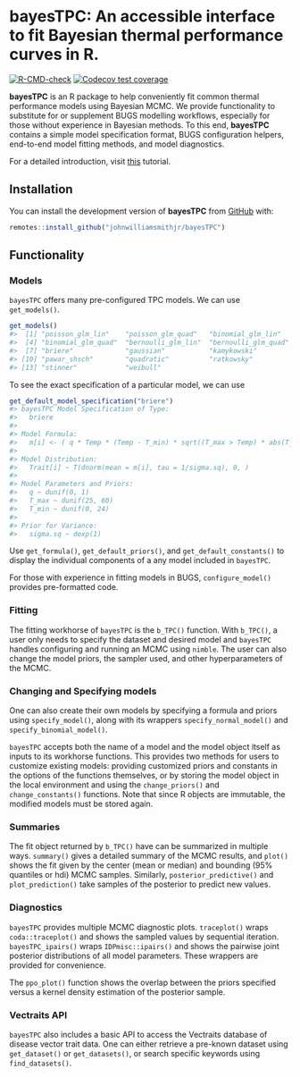 
<!-- README.md is generated from README.Rmd. Please edit that file -->

# bayesTPC: An accessible interface to fit Bayesian thermal performance curves in R.

<!-- badges: start -->

[![R-CMD-check](https://github.com/johnwilliamsmithjr/bayesTPC/actions/workflows/R-CMD-check.yaml/badge.svg)](https://github.com/johnwilliamsmithjr/bayesTPC/actions/workflows/R-CMD-check.yaml)
[![Codecov test
coverage](https://codecov.io/gh/johnwilliamsmithjr/bayesTPC/branch/master/graph/badge.svg)](https://app.codecov.io/gh/johnwilliamsmithjr/bayesTPC?branch=master)
<!-- badges: end -->

**bayesTPC** is an R package to help conveniently fit common thermal
performance models using Bayesian MCMC. We provide functionality to
substitute for or supplement BUGS modelling workflows, especially for
those without experience in Bayesian methods. To this end, **bayesTPC**
contains a simple model specification format, BUGS configuration
helpers, end-to-end model fitting methods, and model diagnostics.

For a detailed introduction, visit
[this](https://seansorek.github.io/bayesTPC/pages/intro.html) tutorial.

## Installation

You can install the development version of **bayesTPC** from
[GitHub](https://github.com/) with:

``` r
remotes::install_github("johnwilliamsmithjr/bayesTPC")
```

## Functionality

### Models

`bayesTPC` offers many pre-configured TPC models. We can use
`get_models()`.

``` r
get_models()
#>  [1] "poisson_glm_lin"    "poisson_glm_quad"   "binomial_glm_lin"  
#>  [4] "binomial_glm_quad"  "bernoulli_glm_lin"  "bernoulli_glm_quad"
#>  [7] "briere"             "gaussian"           "kamykowski"        
#> [10] "pawar_shsch"        "quadratic"          "ratkowsky"         
#> [13] "stinner"            "weibull"
```

To see the exact specification of a particular model, we can use

``` r
get_default_model_specification("briere")
#> bayesTPC Model Specification of Type:
#>   briere
#> 
#> Model Formula:
#>   m[i] <- ( q * Temp * (Temp - T_min) * sqrt((T_max > Temp) * abs(T_max - Temp)) * (T_max > Temp) * (Temp > T_min) )
#> 
#> Model Distribution:
#>   Trait[i] ~ T(dnorm(mean = m[i], tau = 1/sigma.sq), 0, )
#> 
#> Model Parameters and Priors:
#>   q ~ dunif(0, 1) 
#>   T_max ~ dunif(25, 60) 
#>   T_min ~ dunif(0, 24)
#> 
#> Prior for Variance:
#>   sigma.sq ~ dexp(1)
```

Use `get_formula()`, `get_default_priors()`, and
`get_default_constants()` to display the individual components of a any
model included in `bayesTPC`.

For those with experience in fitting models in BUGS, `configure_model()`
provides pre-formatted code.

### Fitting

The fitting workhorse of `bayesTPC` is the `b_TPC()` function. With
`b_TPC()`, a user only needs to specify the dataset and desired model
and `bayesTPC` handles configuring and running an MCMC using `nimble`.
The user can also change the model priors, the sampler used, and other
hyperparameters of the MCMC.

### Changing and Specifying models

One can also create their own models by specifying a formula and priors
using `specify_model()`, along with its wrappers
`specify_normal_model()` and `specify_binomial_model()`.

`bayesTPC` accepts both the name of a model and the model object itself
as inputs to its workhorse functions. This provides two methods for
users to customize existing models: providing customized priors and
constants in the options of the functions themselves, or by storing the
model object in the local environment and using the `change_priors()`
and `change_constants()` functions. Note that since R objects are
immutable, the modified models must be stored again.

### Summaries

The fit object returned by `b_TPC()` have can be summarized in multiple
ways. `summary()` gives a detailed summary of the MCMC results, and
`plot()` shows the fit given by the center (mean or median) and bounding
(95% quantiles or hdi) MCMC samples. Similarly, `posterior_predictive()`
and `plot_prediction()` take samples of the posterior to predict new
values.

### Diagnostics

`bayesTPC` provides multiple MCMC diagnostic plots. `traceplot()` wraps
`coda::traceplot()` and shows the sampled values by sequential
iteration. `bayesTPC_ipairs()` wraps `IDPmisc::ipairs()` and shows the
pairwise joint posterior distributions of all model parameters. These
wrappers are provided for convenience.

The `ppo_plot()` function shows the overlap between the priors specified
versus a kernel density estimation of the posterior sample.

### Vectraits API

`bayesTPC` also includes a basic API to access the Vectraits database of
disease vector trait data. One can either retrieve a pre-known dataset
using `get_dataset()` or `get_datasets()`, or search specific keywords
using `find_datasets()`.
